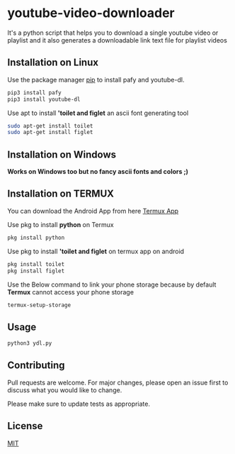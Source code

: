 # youtube-video-downloader
It's a python script that helps you to download  a single youtube video or playlist and it also generates a downloadable link text file for playlist videos 


## Installation on Linux

Use the package manager [pip](https://pip.pypa.io/en/stable/) to install pafy and youtube-dl.

```bash
pip3 install pafy
pip3 install youtube-dl
```
Use apt to install **'toilet and figlet** an ascii font generating tool 

```bash
sudo apt-get install toilet
sudo apt-get install figlet
```

## Installation on Windows
**Works on Windows too but no fancy ascii fonts and colors ;)**

## Installation on TERMUX

You can download the Android App from here
[Termux App](https://play.google.com/store/apps/details?id=com.termux&hl=en_IN)


Use pkg to install **python** on Termux
```bash
pkg install python
```

Use pkg to install **'toilet and figlet** on termux app on android
```bash
pkg install toilet
pkg install figlet
```
Use  the Below command to link your phone storage because by default **Termux** cannot access your phone storage 
```bash
termux-setup-storage
```

## Usage

```python
python3 ydl.py
```

## Contributing
Pull requests are welcome. For major changes, please open an issue first to discuss what you would like to change.

Please make sure to update tests as appropriate.

## License
[MIT](https://choosealicense.com/licenses/mit/)
